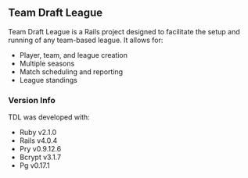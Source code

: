 ## Team Draft League

Team Draft League is a Rails project designed to facilitate the setup and running of any team-based league. It allows for:
* Player, team, and league creation
* Multiple seasons
* Match scheduling and reporting
* League standings

### Version Info
TDL was developed with:
* Ruby v2.1.0
* Rails v4.0.4
* Pry v0.9.12.6
* Bcrypt v3.1.7
* Pg v0.17.1